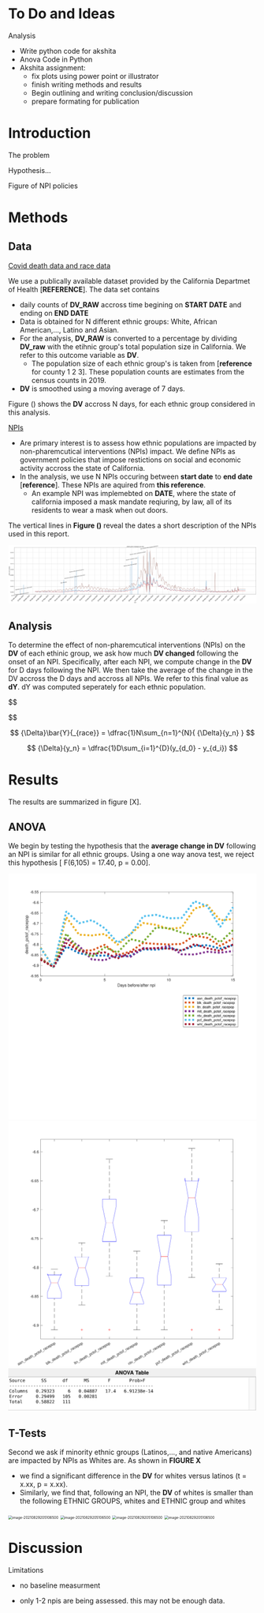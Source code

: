 # To Do and Ideas

Analysis

- Write python code for akshita
- Anova Code in Python
- Akshita assignment: 
   - fix plots using power point or illustrator
   - finish writing methods and results
   - Begin outlining and writing conclusion/discussion
   - prepare formating for publication 

# Introduction

The problem

Hypothesis...

Figure of NPI policies



# Methods

## Data 

<u>Covid death data and race data</u> 

We use a publically available dataset provided by the California Departmet of Health [**REFERENCE**]. The data set contains

-  daily counts of **DV_RAW** accross time begining on **START DATE** and ending on **END DATE**
-  Data is obtained for N different ethnic groups: White, African American,..., Latino and Asian.
-  For the analysis, **DV_RAW** is converted to a percentage by dividing **DV_raw** with the etihnic group's total population size in California. We refer to this outcome variable as **DV**.
   - The population size of each ethnic group's is taken from [**reference** for county 1 2 3]. These population counts are estimates from the census counts in 2019. 
-  **DV** is smoothed using a moving average of 7 days.

Figure () shows the **DV** accross N days, for each ethnic group considered in this analysis. 



<u>NPIs</u>

- Are primary interest is to assess how ethnic populations are impacted by non-pharemcutical interventions (NPIs) impact. We define NPIs as government policies that impose restictions on social and economic activity accross the state of California. 
- In the analysis, we use N NPIs occuring between **start date** to **end date**  [**reference**]. These NPIs are aquired from **this reference**.
   - An example NPI was implemebted on **DATE**, where the state of california imposed a mask mandate reqiuring, by law, all of its residents to wear a mask when out doors.

The vertical lines in **Figure ()** reveal the dates a short description of the NPIs used in this report. 

<img src="aksCOMM/file0_202197.png" alt="image-20210829205106500" style="zoom:50%;" />

## Analysis 

To determine the effect of non-pharemcutical interventions (NPIs) on the **DV** of each ethinic group, we ask how much **DV changed** following the onset of an NPI.  Specifically, after each NPI, we compute change in the **DV** for D days following the NPI. We then take the average of the change in the DV accross the D days and accross all NPIs. We refer to this final value as **dY**. dY was computed seperately for each ethnic population. 


$$

$$

$$
{\Delta}\bar{Y}{_{race}} =  \dfrac{1}N\sum_{n=1}^{N}{  {\Delta}{y_n} }
$$

$$
{\Delta}{y_n} = \dfrac{1}D\sum_{i=1}^{D}(y_{d_0} - y_{d_i})
$$

# Results

The results are summarized in figure [X]. 

## ANOVA

We begin by testing the hypothesis that the **average change in DV** following an NPI is similar for all ethnic groups. Using a one way anova test, we reject this hypothesis  [ F(6,105) = 17.40, p = 0.00]. 



<img src="aksCOMM/file1_202197.svg" alt="image-20210829205106500" style="zoom:50%;" />

<img src="aksCOMM/file2_202197.svg" alt="image-20210829205106500" style="zoom:50%;" />

<img src="aksCOMM/file3_202197.svg" alt="image-20210829205106500" style="zoom:100%;" />



## T-Tests

Second we ask if minority ethnic groups (Latinos,..., and native Americans) are impacted by NPIs as Whites are. As shown in **FIGURE X**

- we find a significant difference in the **DV**  for whites versus latinos (t = x.xx, p = x.xx). 
- Similarly, we find that, following an NPI, the **DV** of whites is smaller than the following ETHNIC GROUPS, whites and ETHNIC group and whites  

<img src="aksCOMM/NEED FIGURES HERE" alt="image-20210829205106500" style="zoom:50%;" />

<img src="aksCOMM/NEED FIGURES HERE" alt="image-20210829205106500" style="zoom:50%;" />

<img src="aksCOMM/NEED FIGURES HERE" alt="image-20210829205106500" style="zoom:50%;" />

<img src="aksCOMM/NEED FIGURES HERE" alt="image-20210829205106500" style="zoom:50%;" />



# Discussion

Limitations

- no baseline measurment

- only 1-2 npis are being assessed. this may not be enough data.

  












